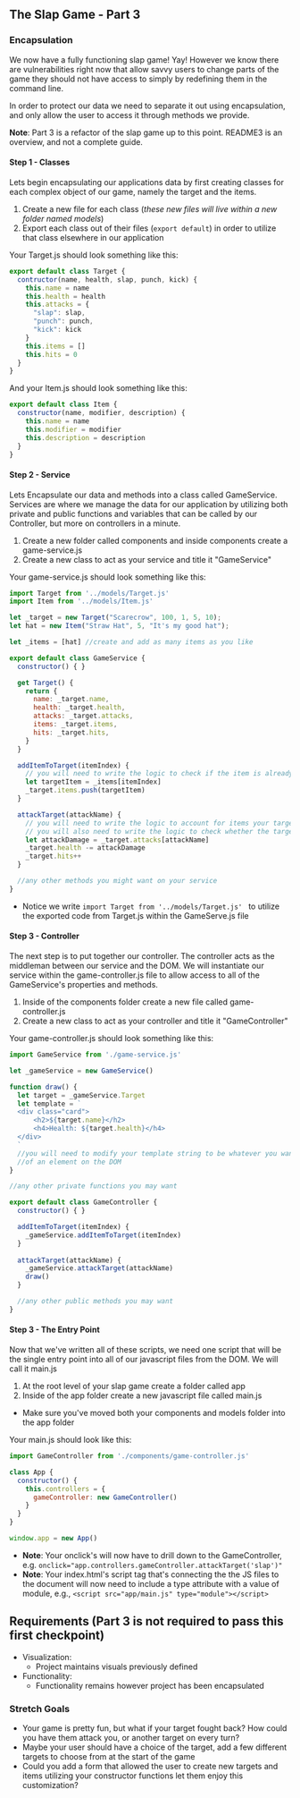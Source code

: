 ## The Slap Game - Part 3

### Encapsulation
 
We now have a fully functioning slap game! Yay! However we know there are vulnerabilities right now that allow savvy users to change parts of the game they should not have access to simply by redefining them in the command line. 

In order to protect our data we need to separate it out using encapsulation, and only allow the user to access it through methods we provide.
 
__Note__: Part 3 is a refactor of the slap game up to this point. README3 is an overview, and not a complete guide.

#### Step 1 - Classes

Lets begin encapsulating our applications data by first creating classes for each complex object of our game, namely the target and the items.

1. Create a new file for each class (_these new files will live within a new folder named models_)
2. Export each class out of their files (`export default`) in order to utilize that class elsewhere in our application
   
Your Target.js should look something like this:

```javascript
export default class Target {
  contructor(name, health, slap, punch, kick) {
    this.name = name
    this.health = health
    this.attacks = {
      "slap": slap,
      "punch": punch,
      "kick": kick
    }
    this.items = []
    this.hits = 0
  }
}
```

And your Item.js should look something like this:

```javascript
export default class Item {
  constructor(name, modifier, description) {
    this.name = name
    this.modifier = modifier
    this.description = description
  }
}
```

#### Step 2 - Service

Lets Encapsulate our data and methods into a class called GameService. Services are where we manage the data for our application by utilizing both private and public functions and variables that can be called by our Controller, but more on controllers in a minute.

1. Create a new folder called components and inside components create a game-service.js
2. Create a new class to act as your service and title it "GameService"

Your game-service.js should look something like this:

```javascript
import Target from '../models/Target.js'
import Item from '../models/Item.js'

let _target = new Target("Scarecrow", 100, 1, 5, 10);
let hat = new Item("Straw Hat", 5, "It's my good hat");

let _items = [hat] //create and add as many items as you like

export default class GameService {
  constructor() { }

  get Target() {
    return {
      name: _target.name,
      health: _target.health,
      attacks: _target.attacks,
      items: _target.items,
      hits: _target.hits,
    }
  }

  addItemToTarget(itemIndex) {
    // you will need to write the logic to check if the item is already in the target's items before you add it again
    let targetItem = _items[itemIndex]
    _target.items.push(targetItem)
  }

  attackTarget(attackName) {
    // you will need to write the logic to account for items your target may have
    // you will also need to write the logic to check whether the target is alive or dead
    let attackDamage = _target.attacks[attackName]
    _target.health -= attackDamage
    _target.hits++
  }

  //any other methods you might want on your service
}
```

* Notice we write `import Target from '../models/Target.js' ` to utilize the exported code from Target.js within the GameServe.js file

#### Step 3 - Controller

The next step is to put together our controller. The controller acts as the middleman between our service and the DOM. We will instantiate our service within the game-controller.js file to allow access to all of the GameService's properties and methods.

1. Inside of the components folder create a new file called game-controller.js
2. Create a new class to act as your controller and title it "GameController"

Your game-controller.js should look something like this:

```javascript
import GameService from './game-service.js'

let _gameService = new GameService()

function draw() {
  let target = _gameService.Target
  let template = `
  <div class="card">
      <h2>${target.name}</h2>
      <h4>Health: ${target.health}</h4>
  </div>
  `
  //you will need to modify your template string to be whatever you want and then set it as the innerHTML 
  //of an element on the DOM
}

//any other private functions you may want

export default class GameController {
  constructor() { }

  addItemToTarget(itemIndex) {
    _gameService.addItemToTarget(itemIndex)
  }
  
  attackTarget(attackName) {
    _gameService.attackTarget(attackName)
    draw()
  }

  //any other public methods you may want
}
```

#### Step 3 - The Entry Point

Now that we've written all of these scripts, we need one script that will be the single entry point into all of our javascript files from the DOM. We will call it main.js

1. At the root level of your slap game create a folder called app
2. Inside of the app folder create a new javascript file called main.js
  * Make sure you've moved both your components and models folder into the app folder
  
Your main.js should look like this: 

```javascript
import GameController from './components/game-controller.js'

class App {
  constructor() {
    this.controllers = {
      gameController: new GameController()
    }
  }
}

window.app = new App()
```

* __Note__: Your onclick's will now have to drill down to the GameController, e.g. `onclick="app.controllers.gameController.attackTarget('slap')"`
* __Note__: Your index.html's script tag that's connecting the the JS files to the document will now need to include a type attribute with a value of module, e.g., `<script src="app/main.js" type="module"></script>`

## Requirements (Part 3 is not required to pass this first checkpoint)
 - Visualization: 
 	- Project maintains visuals previously defined
 - Functionality:
 	- Functionality remains however project has been encapsulated

### Stretch Goals

- Your game is pretty fun, but what if your target fought back? How could you have them attack you, or another target on every turn? 
- Maybe your user should have a choice of the target, add a few different targets to choose from at the start of the game
- Could you add a form that allowed the user to create new targets and items utilizing your constructor functions let them enjoy this customization? 
